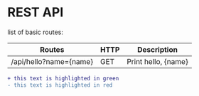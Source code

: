 # REST API

list of basic routes:

|Routes|HTTP|Description|
|---|---|---|
|/api/hello?name={name}|GET|Print hello, {name}|


<!-- |/api/users/:id|*6.28*|2048|
|/api/users/:id|*6.28*|2048|
|/api/users/:id|*6.28*|2048|
|/api/users/:id|*6.28*|2048|
|/api/users/:id|*6.28*|2048| -->


```diff
+ this text is highlighted in green
- this text is highlighted in red
```
